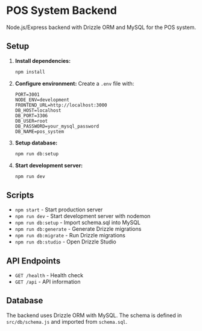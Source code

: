 # POS System Backend

Node.js/Express backend with Drizzle ORM and MySQL for the POS system.

## Setup

1. **Install dependencies:**
   ```bash
   npm install
   ```

2. **Configure environment:**
   Create a `.env` file with:
   ```env
   PORT=3001
   NODE_ENV=development
   FRONTEND_URL=http://localhost:3000
   DB_HOST=localhost
   DB_PORT=3306
   DB_USER=root
   DB_PASSWORD=your_mysql_password
   DB_NAME=pos_system
   ```

3. **Setup database:**
   ```bash
   npm run db:setup
   ```

4. **Start development server:**
   ```bash
   npm run dev
   ```

## Scripts

- `npm start` - Start production server
- `npm run dev` - Start development server with nodemon
- `npm run db:setup` - Import schema.sql into MySQL
- `npm run db:generate` - Generate Drizzle migrations
- `npm run db:migrate` - Run Drizzle migrations
- `npm run db:studio` - Open Drizzle Studio

## API Endpoints

- `GET /health` - Health check
- `GET /api` - API information

## Database

The backend uses Drizzle ORM with MySQL. The schema is defined in `src/db/schema.js` and imported from `schema.sql`.

